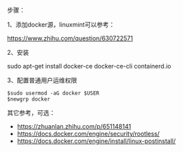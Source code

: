 步骤：

1、添加docker源，linuxmint可以参考：

https://www.zhihu.com/question/630722571

2、安装

sudo apt-get install docker-ce docker-ce-cli containerd.io

3、配置普通用户运维权限

```
$sudo usermod -aG docker $USER
$newgrp docker
```

其它参考，可选：

- https://zhuanlan.zhihu.com/p/651148141
- https://docs.docker.com/engine/security/rootless/ 
- https://docs.docker.com/engine/install/linux-postinstall/